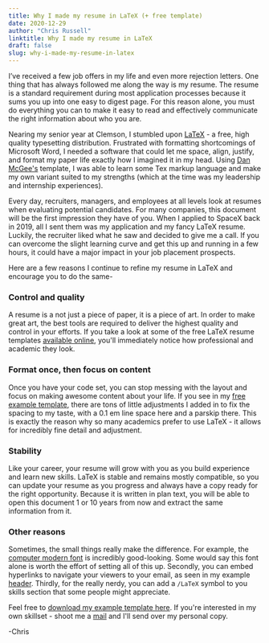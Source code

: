 ```yaml
---
title: Why I made my resume in LaTeX (+ free template)
date: 2020-12-29
author: "Chris Russell"
linktitle: Why I made my resume in LaTeX
draft: false
slug: why-i-made-my-resume-in-latex
---
```



I’ve received a few job offers in my life and even more rejection letters. One thing that has always followed me along the way is my resume. The resume is a standard requirement during most application processes because it sums you up into one easy to digest page. For this reason alone, you must do everything you can to make it easy to read and effectively communicate the right information about who you are.  

Nearing my senior year at Clemson, I stumbled upon [LaTeX](https://www.latex-project.org/) - a free, high quality typesetting distribution. Frustrated with formatting shortcomings of Microsoft Word, I needed a software that could let me space, align, justify, and format my paper life exactly how I imagined it in my head. Using [Dan McGee's](https://www.toofishes.net/blog/why-i-do-my-resume-latex/) template, I was able to learn some Tex markup language and make my own variant suited to my strengths (which at the time was my leadership and internship experiences).

Every day, recruiters, managers, and employees at all levels look at resumes when evaluating potential candidates. For many companies, this document will be the first impression they have of you. When I applied to SpaceX back in 2019, all I sent them was my application and my fancy LaTeX resume. Luckily, the recruiter liked what he saw and decided to give me a call. If you can overcome the slight learning curve and get this up and running in a few hours, it could have a major impact in your job placement prospects. 

Here are a few reasons I continue to refine my resume in LaTeX and encourage you to do the same- 

### **Control and quality**  

A resume is a not just a piece of paper, it is a piece of art. In order to make great art, the best tools are required to deliver the highest quality and control in your efforts. If you take a look at some of the free LaTeX resume templates [available online](https://www.latextemplates.com/cat/curricula-vitae), you'll immediately notice how professional and academic they look.

### **Format once, then focus on content**

Once you have your code set, you can stop messing with the layout and focus on making awesome content about your life. If you see in my [free example template](/docs/free-resume-template.tex), there are tons of little adjustments I added in to fix the spacing to my taste, with a 0.1 em line space here and a parskip there. This is exactly the reason why so many academics prefer to use LaTeX - it allows for incredibly fine detail and adjustment. 

### **Stability**

Like your career, your resume will grow with you as you build experience and learn new skills. LaTeX is stable and remains mostly compatible, so you can update your resume as you progress and always have a copy ready for the right opportunity. Because it is written in plan text, you will be able to open this document 1 or 10 years from now and extract the same information from it. 

### **Other reasons**

Sometimes, the small things really make the difference. For example, the [computer modern font](/img/computer-modern.gif) is incredibly good-looking. Some would say this font alone is worth the effort of setting all of this up. Secondly, you can embed hyperlinks to navigate your viewers to your email, as seen in my example [header](/docs/free-resume-template.pdf). Thirdly, for the really nerdy, you can add a `/LaTeX` symbol to you skills section that some people might appreciate. 

  
  
Feel free to [download my example template here](/docs/free-resume-template.tex). If you're interested in my own skillset - shoot me a [mail](mailto:chris.russell02@gmail.com) and I'll send over my personal copy. 

-Chris

